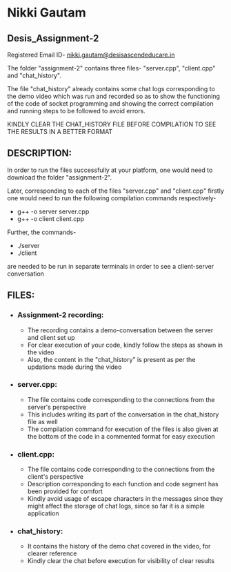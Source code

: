 # Nikki Gautam
## Desis_Assignment-2

Registered Email ID- nikki.gautam@desisascendeducare.in

The folder "assignment-2" contains three files- "server.cpp", "client.cpp" and "chat_history".

The file "chat_history" already contains some chat logs corresponding to the demo video which was run and recorded so as to show the functioning of the code of socket programming and showing the correct compilation and running steps to be followed to avoid errors. 

KINDLY CLEAR THE CHAT_HISTORY FILE BEFORE COMPILATION TO SEE THE RESULTS IN A BETTER FORMAT

## DESCRIPTION:

In order to run the files successfully at your platform, one would need to download the folder "assignment-2".

Later, corresponding to each of the files "server.cpp" and "client.cpp" firstly one would need to run the following compilation commands respectively-

- g++ -o server server.cpp
- g++ -o client client.cpp
  
Further, the commands-

- ./server
- ./client
  
are needed to be run in separate terminals in order to see a client-server conversation

## FILES:

- ### Assignment-2 recording:
  
  - The recording contains a demo-conversation between the server and client set up
  - For clear execution of your code, kindly follow the steps as shown in the video
  - Also, the content in the "chat_history" is present as per the updations made during the video
  
- ### server.cpp:
  - The file contains code corresponding to the connections from the server's perspective
  - This includes writing its part of the conversation in the chat_history file as well
  - The compilation command for execution of the files is also given at the bottom of the code in a commented format for easy execution

- ### client.cpp:
  - The file contains code corresponding to the connections from the client's perspective
  - Description corresponding to each function and code segment has been provided for comfort
  - Kindly avoid usage of escape characters in the messages since they might affect the storage of chat logs, since so far it is a simple application

- ### chat_history:
  - It contains the history of the demo chat covered in the video, for clearer reference
  - Kindly clear the chat before execution for visibility of clear results
